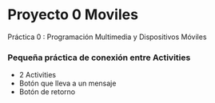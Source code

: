 # Proyecto 0 Moviles
Práctica 0 : Programación Multimedia y Dispositivos Móviles

### Pequeña práctica de conexión entre Activities
* 2 Activities
* Botón que lleva a un mensaje
* Botón de retorno
